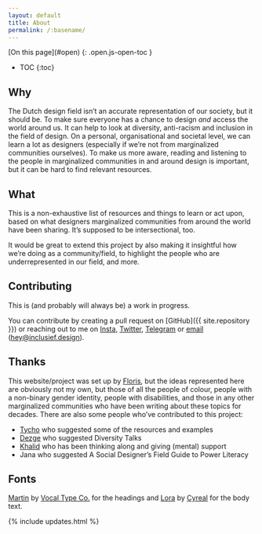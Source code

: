```yaml
---
layout: default
title: About
permalink: /:basename/
---
```


<nav class="toc js-toc">
[On this page](#open)
{: .open.js-open-toc }

* TOC
{:toc}
</nav>

<main class="page" id="site-content">

## Why

The Dutch design field isn’t an accurate representation of our society, but it should be. To make sure everyone has a chance to design _and_ access the world around us. It can help to look at diversity, anti-racism and inclusion in the field of design. On a personal, organisational and societal level, we can learn a lot as designers (especially if we’re not from marginalized communities ourselves). To make us more aware, reading and listening to the people in marginalized communities in and around design is important, but it can be hard to find relevant resources.

## What

This is a non-exhaustive list of resources and things to learn or act upon, based on what designers marginalized communities from around the world have been sharing. It’s supposed to be intersectional, too.

It would be great to extend this project by also making it insightful how we’re doing as a community/field, to highlight the people who are underrepresented in our field, and more.

## Contributing

This is (and probably will always be) a work in progress.

You can contribute by creating a pull request on [GitHub]({{ site.repository }}) or reaching out to me on [Insta](https://www.instagram.com/fmjansennl/), [Twitter](https://twitter.com/fmjansen), [Telegram](https://telegram.me/fmjansen) or [email](mailto:hey@inclusief.design) (hey@inclusief.design).

## Thanks

This website/project was set up by [Floris](https://fmjansen.com), but the ideas represented here are obviously not my own, but those of all the people of colour, people with a non-binary gender identity, people with disabilities, and those in any other marginalized communities who have been writing about these topics for decades. There are also some people who’ve contributed to this project:
- [Tycho](https://twitter.com/tychografie) who suggested some of the resources and examples
- [Dezge](https://twitter.com/Deszie_) who suggested Diversity Talks
- [Khalid](https://www.instagram.com/khachel/) who has been thinking along and giving (mental) support
- Jana who suggested A Social Designer’s Field Guide to Power Literacy

## Fonts

[Martin](https://www.vocaltype.co/history-of/martin) by [Vocal Type Co.](https://www.vocaltype.co/story-of) for the headings and [Lora](https://fonts.google.com/specimen/Lora?category=Serif&preview.size=18&preview.text_type=paragraph) by [Cyreal](http://www.cyreal.org/) for the body text.

{% include updates.html %}

</main>
